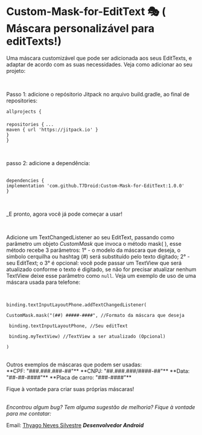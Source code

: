 # Custom-Mask-for-EditText 🎭 ( Máscara personalizável para editTexts!)

Uma máscara customizável que pode ser adicionada aos seus EditTexts, e adaptar de acordo com as suas necessidades. Veja como adicionar ao seu projeto:

<br/>

Passo 1: adicione o repósitorio Jitpack no arquivo build.gradle, ao final de repositories:

`allprojects {`
<br>
		<br>`repositories {`
			`...`
		<br>	`maven { url 'https://jitpack.io' }`
		<br>     `}`
	<br>`}`



<br/>

  passo 2: adicione a dependência:

 <br> `dependencies {`
	<br>        `implementation 'com.github.T7Droid:Custom-Mask-for-EditText:1.0.0'`
	<br>`}`

<br/>

  _E pronto, agora você já pode começar a usar!

<br/>

Adicione um TextChangedListener ao seu EditText, passando como parâmetro um objeto *CustomMask* que invoca o método mask( ), esse método recebe 3 parâmetros: 1° - o modelo da máscara que deseja, o simbolo cerquilha ou hashtag (#) será substituído pelo texto digitado; 2° - seu EditText; o 3° é opcional: você pode passar um TextView que será atualizado conforme o texto é digitado, se não for precisar atualizar nenhum TextView deixe esse parâmetro como `null`. Veja um exemplo de uso de uma máscara usada para telefone:

<br/>

`binding.textInputLayoutPhone.addTextChangedListener(`

`CustomMask.mask("(##) #####-####", //Formato da máscara que deseja` 

` binding.textInputLayoutPhone, //Seu editText` 

` binding.myTextView) //TextView a ser atualizado (Opcional)` 

`)`

<br>
Outros exemplos de máscaras que podem ser usadas: 
<br/>
**CPF: "###.###.###-##"**
**CNPJ: "##.###.###/####-##"**
**Data: "##-##-####"**
**Placa de carro: "###-####"**
<br/>

Fique à vontade para criar suas próprias máscaras!
<br/>
<br/>

_Encontrou algum bug? Tem alguma sugestão de melhoria? Fique à vontade para me contatar:_

Email: [Thyago Neves Silvestre](www.t7droid@gmail.com "T7Droid") _**Desenvolvedor Android**_



